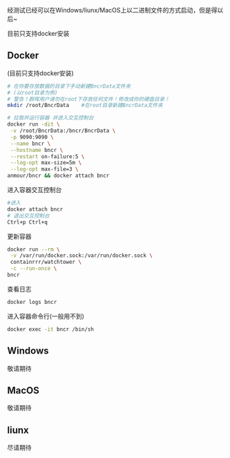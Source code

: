经测试已经可以在Windows/liunx/MacOS上以二进制文件的方式启动，但是得以后~

目前只支持docker安装

## Docker
(目前只支持docker安装)
```bash
# 在你要存放数据的目录下手动新建BncrData文件夹
# (以root目录为例) 
# 警告！群晖用户请勿在root下存放任何文件！修改成你的硬盘目录！
mkdir /root/BncrData    #在root目录新建BncrData文件夹

# 拉取并运行容器 并进入交互控制台 
docker run -dit \
 -v /root/BncrData:/bncr/BncrData \
 -p 9090:9090 \
 --name bncr \
 --hostname bncr \
 --restart on-failure:5 \
 --log-opt max-size=5m \
 --log-opt max-file=3 \
anmour/bncr && docker attach bncr
```
进入容器交互控制台
```bash
#进入
docker attach bncr
# 退出交互控制台
Ctrl+p Ctrl+q
```


更新容器
```bash
docker run --rm \
 -v /var/run/docker.sock:/var/run/docker.sock \
 containrrr/watchtower \
 -c --run-once \
bncr
```

查看日志
```bash
docker logs bncr
```

进入容器命令行(一般用不到)
```bash
docker exec -it bncr /bin/sh
```


## Windows

敬请期待

## MacOS

敬请期待

## liunx

尽请期待
